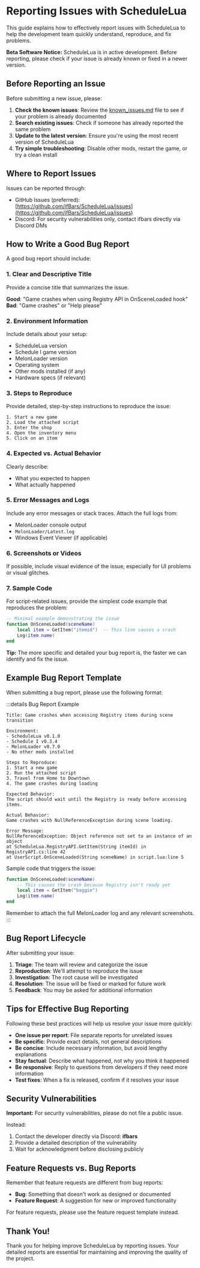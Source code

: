 # Reporting Issues with ScheduleLua

This guide explains how to effectively report issues with ScheduleLua to help the development team quickly understand, reproduce, and fix problems.

<div class="custom-block warning">
  <p><strong>Beta Software Notice:</strong> ScheduleLua is in active development. Before reporting, please check if your issue is already known or fixed in a newer version.</p>
</div>

## Before Reporting an Issue

Before submitting a new issue, please:

1. **Check the known issues**: Review the [known_issues.md](https://github.com/ifBars/ScheduleLua/blob/main/known_issues.md) file to see if your problem is already documented
2. **Search existing issues**: Check if someone has already reported the same problem
3. **Update to the latest version**: Ensure you're using the most recent version of ScheduleLua
4. **Try simple troubleshooting**: Disable other mods, restart the game, or try a clean install

## Where to Report Issues

Issues can be reported through:

- GitHub Issues (preferred): [https://github.com/ifBars/ScheduleLua/issues](https://github.com/ifBars/ScheduleLua/issues)
- Discord: For security vulnerabilities only, contact ifbars directly via Discord DMs

## How to Write a Good Bug Report

A good bug report should include:

### 1. Clear and Descriptive Title

Provide a concise title that summarizes the issue.

**Good**: "Game crashes when using Registry API in OnSceneLoaded hook"  
**Bad**: "Game crashes" or "Help please"

### 2. Environment Information

Include details about your setup:

- ScheduleLua version
- Schedule I game version
- MelonLoader version
- Operating system
- Other mods installed (if any)
- Hardware specs (if relevant)

### 3. Steps to Reproduce

Provide detailed, step-by-step instructions to reproduce the issue:

```
1. Start a new game
2. Load the attached script
3. Enter the shop
4. Open the inventory menu
5. Click on an item
```

### 4. Expected vs. Actual Behavior

Clearly describe:
- What you expected to happen
- What actually happened

### 5. Error Messages and Logs

Include any error messages or stack traces. Attach the full logs from:

- MelonLoader console output
- `MelonLoader/Latest.log`
- Windows Event Viewer (if applicable)

### 6. Screenshots or Videos

If possible, include visual evidence of the issue, especially for UI problems or visual glitches.

### 7. Sample Code

For script-related issues, provide the simplest code example that reproduces the problem:

```lua
-- Minimal example demonstrating the issue
function OnSceneLoaded(sceneName)
    local item = GetItem("itemid")  -- This line causes a crash
    Log(item.name)
end
```

<div class="custom-block tip">
  <p><strong>Tip:</strong> The more specific and detailed your bug report is, the faster we can identify and fix the issue.</p>
</div>

## Example Bug Report Template

When submitting a bug report, please use the following format:

:::details Bug Report Example
```
Title: Game crashes when accessing Registry items during scene transition

Environment:
- ScheduleLua v0.1.0
- Schedule I v0.3.4
- MelonLoader v0.7.0
- No other mods installed

Steps to Reproduce:
1. Start a new game
2. Run the attached script
3. Travel from Home to Downtown
4. The game crashes during loading

Expected Behavior:
The script should wait until the Registry is ready before accessing items.

Actual Behavior:
Game crashes with NullReferenceException during scene loading.

Error Message:
NullReferenceException: Object reference not set to an instance of an object
at ScheduleLua.RegistryAPI.GetItem(String itemId) in RegistryAPI.cs:line 42
at UserScript.OnSceneLoaded(String sceneName) in script.lua:line 5
```

Sample code that triggers the issue:

```lua
function OnSceneLoaded(sceneName)
    -- This causes the crash because Registry isn't ready yet
    local item = GetItem("baggie")
    Log(item.name)
end
```

Remember to attach the full MelonLoader log and any relevant screenshots.
:::

## Bug Report Lifecycle

After submitting your issue:

1. **Triage**: The team will review and categorize the issue
2. **Reproduction**: We'll attempt to reproduce the issue
3. **Investigation**: The root cause will be investigated
4. **Resolution**: The issue will be fixed or marked for future work
5. **Feedback**: You may be asked for additional information

## Tips for Effective Bug Reporting

<div class="custom-block info">
  <p>Following these best practices will help us resolve your issue more quickly:</p>
</div>

- **One issue per report**: File separate reports for unrelated issues
- **Be specific**: Provide exact details, not general descriptions
- **Be concise**: Include necessary information, but avoid lengthy explanations
- **Stay factual**: Describe what happened, not why you think it happened
- **Be responsive**: Reply to questions from developers if they need more information
- **Test fixes**: When a fix is released, confirm if it resolves your issue

## Security Vulnerabilities

<div class="custom-block danger">
  <p><strong>Important:</strong> For security vulnerabilities, please do not file a public issue.</p>
</div>

Instead:

1. Contact the developer directly via Discord: **ifbars**
2. Provide a detailed description of the vulnerability
3. Wait for acknowledgment before disclosing publicly

## Feature Requests vs. Bug Reports

Remember that feature requests are different from bug reports:

- **Bug**: Something that doesn't work as designed or documented
- **Feature Request**: A suggestion for new or improved functionality

For feature requests, please use the feature request template instead.

## Thank You!

Thank you for helping improve ScheduleLua by reporting issues. Your detailed reports are essential for maintaining and improving the quality of the project. 
